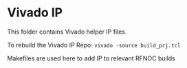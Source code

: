 # Vivado IP

This folder contains Vivado helper IP files.

To rebuild the Vivado IP Repo: `vivado -source build_prj.tcl`

Makefiles are used here to add IP to relevant RFNOC builds

